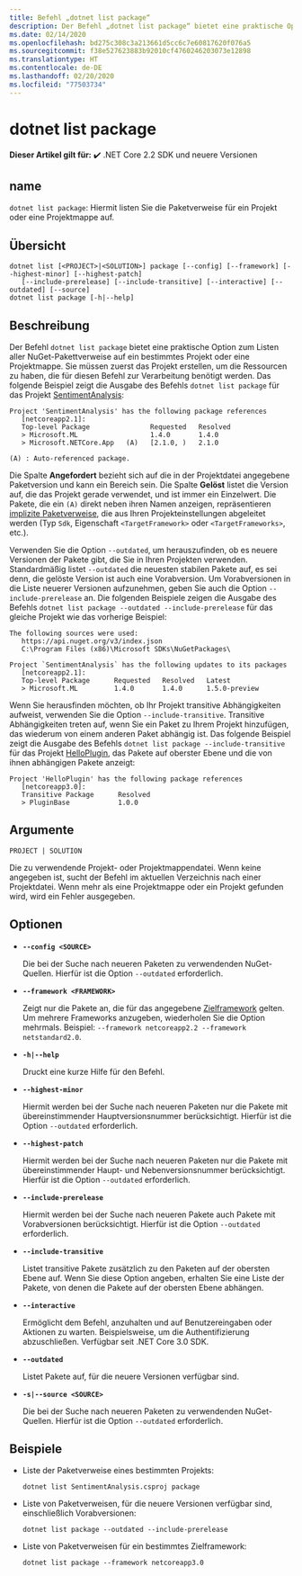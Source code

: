 ```yaml
---
title: Befehl „dotnet list package“
description: Der Befehl „dotnet list package“ bietet eine praktische Option zum Listen von Pakettverweisen auf ein Projekt oder eine Projektmappe.
ms.date: 02/14/2020
ms.openlocfilehash: bd275c308c3a213661d5cc6c7e60817620f076a5
ms.sourcegitcommit: f38e527623883b92010cf4760246203073e12898
ms.translationtype: HT
ms.contentlocale: de-DE
ms.lasthandoff: 02/20/2020
ms.locfileid: "77503734"
---
```

# <a name="dotnet-list-package"></a>dotnet list package

**Dieser Artikel gilt für:** ✔️ .NET Core 2.2 SDK und neuere Versionen

## <a name="name"></a>name

`dotnet list package`: Hiermit listen Sie die Paketverweise für ein Projekt oder eine Projektmappe auf.

## <a name="synopsis"></a>Übersicht

```dotnetcli
dotnet list [<PROJECT>|<SOLUTION>] package [--config] [--framework] [--highest-minor] [--highest-patch] 
   [--include-prerelease] [--include-transitive] [--interactive] [--outdated] [--source]
dotnet list package [-h|--help]
```

## <a name="description"></a>Beschreibung

Der Befehl `dotnet list package` bietet eine praktische Option zum Listen aller NuGet-Pakettverweise auf ein bestimmtes Projekt oder eine Projektmappe. Sie müssen zuerst das Projekt erstellen, um die Ressourcen zu haben, die für diesen Befehl zur Verarbeitung benötigt werden. Das folgende Beispiel zeigt die Ausgabe des Befehls `dotnet list package` für das Projekt [SentimentAnalysis](https://github.com/dotnet/samples/tree/master/machine-learning/tutorials/SentimentAnalysis):

```output
Project 'SentimentAnalysis' has the following package references
   [netcoreapp2.1]:
   Top-level Package               Requested   Resolved
   > Microsoft.ML                  1.4.0       1.4.0
   > Microsoft.NETCore.App   (A)   [2.1.0, )   2.1.0

(A) : Auto-referenced package.
```

Die Spalte **Angefordert** bezieht sich auf die in der Projektdatei angegebene Paketversion und kann ein Bereich sein. Die Spalte **Gelöst** listet die Version auf, die das Projekt gerade verwendet, und ist immer ein Einzelwert. Die Pakete, die ein `(A)` direkt neben ihren Namen anzeigen, repräsentieren [implizite Paketverweise](csproj.md#implicit-package-references), die aus Ihren Projekteinstellungen abgeleitet werden (Typ `Sdk`, Eigenschaft `<TargetFramework>` oder `<TargetFrameworks>`, etc.).

Verwenden Sie die Option `--outdated`, um herauszufinden, ob es neuere Versionen der Pakete gibt, die Sie in Ihren Projekten verwenden. Standardmäßig listet `--outdated` die neuesten stabilen Pakete auf, es sei denn, die gelöste Version ist auch eine Vorabversion. Um Vorabversionen in die Liste neuerer Versionen aufzunehmen, geben Sie auch die Option `--include-prerelease` an. Die folgenden Beispiele zeigen die Ausgabe des Befehls `dotnet list package --outdated --include-prerelease` für das gleiche Projekt wie das vorherige Beispiel:

```output
The following sources were used:
   https://api.nuget.org/v3/index.json
   C:\Program Files (x86)\Microsoft SDKs\NuGetPackages\

Project `SentimentAnalysis` has the following updates to its packages
   [netcoreapp2.1]:
   Top-level Package      Requested   Resolved   Latest
   > Microsoft.ML         1.4.0       1.4.0      1.5.0-preview
```

Wenn Sie herausfinden möchten, ob Ihr Projekt transitive Abhängigkeiten aufweist, verwenden Sie die Option `--include-transitive`. Transitive Abhängigkeiten treten auf, wenn Sie ein Paket zu Ihrem Projekt hinzufügen, das wiederum von einem anderen Paket abhängig ist. Das folgende Beispiel zeigt die Ausgabe des Befehls `dotnet list package --include-transitive` für das Projekt [HelloPlugin](https://github.com/dotnet/samples/tree/master/core/extensions/AppWithPlugin/HelloPlugin), das Pakete auf oberster Ebene und die von ihnen abhängigen Pakete anzeigt:

```output
Project 'HelloPlugin' has the following package references
   [netcoreapp3.0]:
   Transitive Package      Resolved
   > PluginBase            1.0.0
```

## <a name="arguments"></a>Argumente

`PROJECT | SOLUTION`

Die zu verwendende Projekt- oder Projektmappendatei. Wenn keine angegeben ist, sucht der Befehl im aktuellen Verzeichnis nach einer Projektdatei. Wenn mehr als eine Projektmappe oder ein Projekt gefunden wird, wird ein Fehler ausgegeben.

## <a name="options"></a>Optionen

- **`--config <SOURCE>`**

  Die bei der Suche nach neueren Paketen zu verwendenden NuGet-Quellen. Hierfür ist die Option `--outdated` erforderlich.

- **`--framework <FRAMEWORK>`**

  Zeigt nur die Pakete an, die für das angegebene [Zielframework](../../standard/frameworks.md) gelten. Um mehrere Frameworks anzugeben, wiederholen Sie die Option mehrmals. Beispiel: `--framework netcoreapp2.2 --framework netstandard2.0`.

- **`-h|--help`**

  Druckt eine kurze Hilfe für den Befehl.

- **`--highest-minor`**

  Hiermit werden bei der Suche nach neueren Paketen nur die Pakete mit übereinstimmender Hauptversionsnummer berücksichtigt. Hierfür ist die Option `--outdated` erforderlich.

- **`--highest-patch`**

  Hiermit werden bei der Suche nach neueren Paketen nur die Pakete mit übereinstimmender Haupt- und Nebenversionsnummer berücksichtigt. Hierfür ist die Option `--outdated` erforderlich.

- **`--include-prerelease`**

  Hiermit werden bei der Suche nach neueren Pakete auch Pakete mit Vorabversionen berücksichtigt. Hierfür ist die Option `--outdated` erforderlich.

- **`--include-transitive`**

  Listet transitive Pakete zusätzlich zu den Paketen auf der obersten Ebene auf. Wenn Sie diese Option angeben, erhalten Sie eine Liste der Pakete, von denen die Pakete auf der obersten Ebene abhängen.

- **`--interactive`**

  Ermöglicht dem Befehl, anzuhalten und auf Benutzereingaben oder Aktionen zu warten. Beispielsweise, um die Authentifizierung abzuschließen. Verfügbar seit .NET Core 3.0 SDK.

- **`--outdated`**

  Listet Pakete auf, für die neuere Versionen verfügbar sind.

- **`-s|--source <SOURCE>`**

  Die bei der Suche nach neueren Paketen zu verwendenden NuGet-Quellen. Hierfür ist die Option `--outdated` erforderlich.

## <a name="examples"></a>Beispiele

- Liste der Paketverweise eines bestimmten Projekts:

  ```dotnetcli
  dotnet list SentimentAnalysis.csproj package
  ```

- Liste von Paketverweisen, für die neuere Versionen verfügbar sind, einschließlich Vorabversionen:

  ```dotnetcli
  dotnet list package --outdated --include-prerelease
  ```

- Liste von Paketverweisen für ein bestimmtes Zielframework:

  ```dotnetcli
  dotnet list package --framework netcoreapp3.0
  ```
